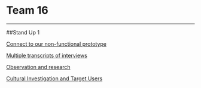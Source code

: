 # Team 16
---
##Stand Up 1

[Connect to our non-functional prototype](https://app.uizard.io/p/7863fefd)

[Multiple transcripts of interviews](https://docs.google.com/document/d/1N3zA70dVd7mUC6rhOkqWdr_wK_FGWa-oLFEIokFwJ48/edit?usp=sharing)

[Observation and research](https://docs.google.com/document/d/1xF12FpgU-o9L14k1HFUpaocvJQsTHPs5eY9jzHiajdA/edit?usp=sharing)

[Cultural Investigation and Target Users](https://docs.google.com/document/d/1K6d9PJ0URvCQRSEmQNXWjKnOtptlkFPZ0eNwEXcTT-k/edit?usp=sharing)

